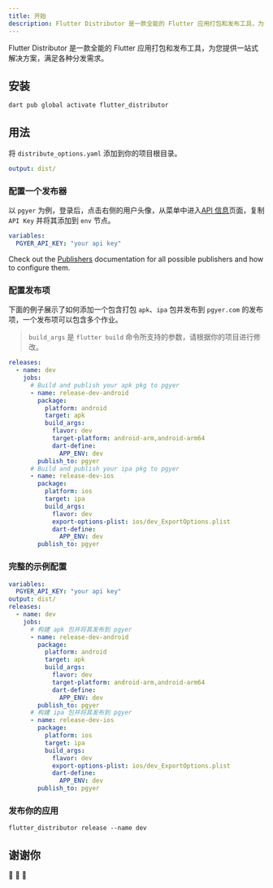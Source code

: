 ```yaml
---
title: 开始
description: Flutter Distributor 是一款全能的 Flutter 应用打包和发布工具，为您提供一站式解决方案，满足各种分发需求。
---
```


Flutter Distributor 是一款全能的 Flutter 应用打包和发布工具，为您提供一站式解决方案，满足各种分发需求。

## 安装

```
dart pub global activate flutter_distributor
```

## 用法

将 `distribute_options.yaml` 添加到你的项目根目录。

```yaml
output: dist/
```

### 配置一个发布器

以 `pgyer` 为例，登录后，点击右侧的用户头像，从菜单中进入[API 信息](https://www.pgyer.com/account/api)页面，复制 `API Key` 并将其添加到 `env` 节点。

```yaml
variables:
  PGYER_API_KEY: "your api key"
```

Check out the [Publishers](configuration/publishers/) documentation for all possible publishers and how to configure them.

### 配置发布项

下面的例子展示了如何添加一个包含打包 `apk`、`ipa` 包并发布到 `pgyer.com` 的发布项，一个发布项可以包含多个作业。

> `build_args` 是 `flutter build` 命令所支持的参数，请根据你的项目进行修改。

```yaml
releases:
  - name: dev
    jobs:
      # Build and publish your apk pkg to pgyer
      - name: release-dev-android
        package:
          platform: android
          target: apk
          build_args:
            flavor: dev
            target-platform: android-arm,android-arm64
            dart-define:
              APP_ENV: dev
        publish_to: pgyer
      # Build and publish your ipa pkg to pgyer
      - name: release-dev-ios
        package:
          platform: ios
          target: ipa
          build_args:
            flavor: dev
            export-options-plist: ios/dev_ExportOptions.plist
            dart-define:
              APP_ENV: dev
        publish_to: pgyer
```

### 完整的示例配置

```yaml
variables:
  PGYER_API_KEY: "your api key"
output: dist/
releases:
  - name: dev
    jobs:
      # 构建 apk 包并将其发布到 pgyer
      - name: release-dev-android
        package:
          platform: android
          target: apk
          build_args:
            flavor: dev
            target-platform: android-arm,android-arm64
            dart-define:
              APP_ENV: dev
        publish_to: pgyer
      # 构建 ipa 包并将其发布到 pgyer
      - name: release-dev-ios
        package:
          platform: ios
          target: ipa
          build_args:
            flavor: dev
            export-options-plist: ios/dev_ExportOptions.plist
            dart-define:
              APP_ENV: dev
        publish_to: pgyer
```

### 发布你的应用

```
flutter_distributor release --name dev
```

## 谢谢你

🎉 🎉 🎉
